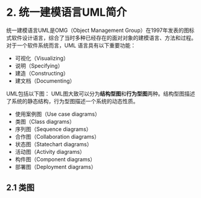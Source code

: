 # 2. 统一建模语言UML简介
统一建模语言UML是OMG（Object Management Group）在1997年发表的图标式软件设计语言，综合了当时多种已经存在的面对对象的建模语言、方法和过程。对于一个软件系统而言，UML 语言具有以下重要功能：

- 可视化（Visualizing）
- 说明（Specifying）
- 建造（Constructing）
- 建文档（Documenting）

UML包括以下图：
UML图大致可以分为**结构型图**和**行为型图**两种。结构型图描述了系统的静态结构，行为型图描述一个系统的动态性质。

- 使用案例图（Use case diagrams）
- 类图（Class diagrams）
- 序列图（Sequence diagrams）
- 合作图（Collaboration diagrams）
- 状态图（Statechart diagrams）
- 活动图（Activity diagrams）
- 构件图（Component diagrams）
- 部署图（Deployment diagrams）

## 2.1 类图
